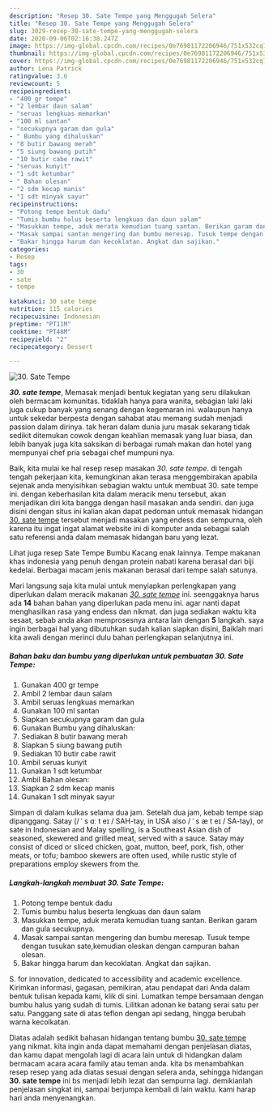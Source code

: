 ```yaml
---
description: "Resep 30. Sate Tempe yang Menggugah Selera"
title: "Resep 30. Sate Tempe yang Menggugah Selera"
slug: 3029-resep-30-sate-tempe-yang-menggugah-selera
date: 2020-09-06T02:16:38.247Z
image: https://img-global.cpcdn.com/recipes/0e76981172206946/751x532cq70/30-sate-tempe-foto-resep-utama.jpg
thumbnail: https://img-global.cpcdn.com/recipes/0e76981172206946/751x532cq70/30-sate-tempe-foto-resep-utama.jpg
cover: https://img-global.cpcdn.com/recipes/0e76981172206946/751x532cq70/30-sate-tempe-foto-resep-utama.jpg
author: Lena Patrick
ratingvalue: 3.6
reviewcount: 5
recipeingredient:
- "400 gr tempe"
- "2 lembar daun salam"
- "seruas lengkuas memarkan"
- "100 ml santan"
- "secukupnya garam dan gula"
- " Bumbu yang dihaluskan"
- "8 butir bawang merah"
- "5 siung bawang putih"
- "10 butir cabe rawit"
- "seruas kunyit"
- "1 sdt ketumbar"
- " Bahan olesan"
- "2 sdm kecap manis"
- "1 sdt minyak sayur"
recipeinstructions:
- "Potong tempe bentuk dadu"
- "Tumis bumbu halus beserta lengkuas dan daun salam"
- "Masukkan tempe, aduk merata kemudian tuang santan. Berikan garam dan gula secukupnya."
- "Masak sampai santan mengering dan bumbu meresap. Tusuk tempe dengan tusukan sate,kemudian oleskan dengan campuran bahan olesan."
- "Bakar hingga harum dan kecoklatan. Angkat dan sajikan."
categories:
- Resep
tags:
- 30
- sate
- tempe

katakunci: 30 sate tempe 
nutrition: 115 calories
recipecuisine: Indonesian
preptime: "PT11M"
cooktime: "PT48M"
recipeyield: "2"
recipecategory: Dessert

---
```



![30. Sate Tempe](https://img-global.cpcdn.com/recipes/0e76981172206946/751x532cq70/30-sate-tempe-foto-resep-utama.jpg)

<b><i>30. sate tempe</i></b>, Memasak menjadi bentuk kegiatan yang seru dilakukan oleh bermacam komunitas. tidaklah hanya para wanita, sebagian laki laki juga cukup banyak yang senang dengan kegemaran ini. walaupun hanya untuk sekedar berpesta dengan sahabat atau memang sudah menjadi passion dalam dirinya. tak heran dalam dunia juru masak sekarang tidak sedikit ditemukan cowok dengan keahlian memasak yang luar biasa, dan lebih banyak juga kita saksikan di berbagai rumah makan dan hotel yang mempunyai chef pria sebagai chef mumpuni nya.

Baik, kita mulai ke hal resep resep masakan <i>30. sate tempe</i>. di tengah tengah pekerjaan kita, kemungkinan akan terasa menggembirakan apabila sejenak anda menyisihkan sebagian waktu untuk membuat 30. sate tempe ini. dengan keberhasilan kita dalam meracik menu tersebut, akan menjadikan diri kita bangga dengan hasil masakan anda sendiri. dan juga disini dengan situs ini kalian akan dapat pedoman untuk memasak hidangan <u>30. sate tempe</u> tersebut menjadi masakan yang endess dan sempurna, oleh karena itu ingat ingat alamat website ini di komputer anda sebagai salah satu referensi anda dalam memasak hidangan baru yang lezat.

Lihat juga resep Sate Tempe Bumbu Kacang enak lainnya. Tempe makanan khas indonesia yang penuh dengan protein nabati karena berasal dari biji kedelai. Berbagai macam jenis makanan berasal dari tempe salah satunya.


Mari langsung saja kita mulai untuk menyiapkan perlengkapan yang diperlukan dalam meracik makanan <u><i>30. sate tempe</i></u> ini. seenggaknya harus ada <b>14</b> bahan bahan yang diperlukan pada menu ini. agar nanti dapat menghasilkan rasa yang endess dan nikmat. dan juga sediakan waktu kita sesaat, sebab anda akan memprosesnya antara lain dengan <b>5</b> langkah. saya ingin berbagai hal yang dibutuhkan sudah kalian siapkan disini, Baiklah mari kita awali dengan merinci dulu bahan perlengkapan selanjutnya ini.

<!--inarticleads1-->

##### Bahan baku dan bumbu yang diperlukan untuk pembuatan 30. Sate Tempe:

1. Gunakan 400 gr tempe
1. Ambil 2 lembar daun salam
1. Ambil seruas lengkuas memarkan
1. Gunakan 100 ml santan
1. Siapkan secukupnya garam dan gula
1. Gunakan  Bumbu yang dihaluskan:
1. Sediakan 8 butir bawang merah
1. Siapkan 5 siung bawang putih
1. Sediakan 10 butir cabe rawit
1. Ambil seruas kunyit
1. Gunakan 1 sdt ketumbar
1. Ambil  Bahan olesan:
1. Siapkan 2 sdm kecap manis
1. Gunakan 1 sdt minyak sayur


Simpan di dalam kulkas selama dua jam. Setelah dua jam, kebab tempe siap dipanggang. Satay (/ ˈ s ɑː t eɪ / SAH-tay, in USA also / ˈ s æ t eɪ / SA-tay), or sate in Indonesian and Malay spelling, is a Southeast Asian dish of seasoned, skewered and grilled meat, served with a sauce. Satay may consist of diced or sliced chicken, goat, mutton, beef, pork, fish, other meats, or tofu; bamboo skewers are often used, while rustic style of preparations employ skewers from the. 

<!--inarticleads2-->

##### Langkah-langkah membuat 30. Sate Tempe:

1. Potong tempe bentuk dadu
1. Tumis bumbu halus beserta lengkuas dan daun salam
1. Masukkan tempe, aduk merata kemudian tuang santan. Berikan garam dan gula secukupnya.
1. Masak sampai santan mengering dan bumbu meresap. Tusuk tempe dengan tusukan sate,kemudian oleskan dengan campuran bahan olesan.
1. Bakar hingga harum dan kecoklatan. Angkat dan sajikan.


S. for innovation, dedicated to accessibility and academic excellence. Kirimkan informasi, gagasan, pemikiran, atau pendapat dari Anda dalam bentuk tulisan kepada kami, klik di sini. Lumatkan tempe bersamaan dengan bumbu halus yang sudah di tumis. Lilitkan adonan ke batang serai satu per satu. Panggang sate di atas teflon dengan api sedang, hingga berubah warna kecolkatan. 

Diatas adalah sedikit bahasan hidangan tentang bumbu <u>30. sate tempe</u> yang nikmat. kita ingin anda dapat memahami dengan penjelasan diatas, dan kamu dapat mengolah lagi di acara lain untuk di hidangkan dalam bermacam acara acara family atau teman anda. kita bs menambahkan resep resep yang ada diatas sesuai dengan selera anda, sehingga hidangan <b>30. sate tempe</b> ini bs menjadi lebih lezat dan sempurna lagi. demikianlah penjelasan singkat ini, sampai berjumpa kembali di lain waktu. kami harap hari anda menyenangkan.
